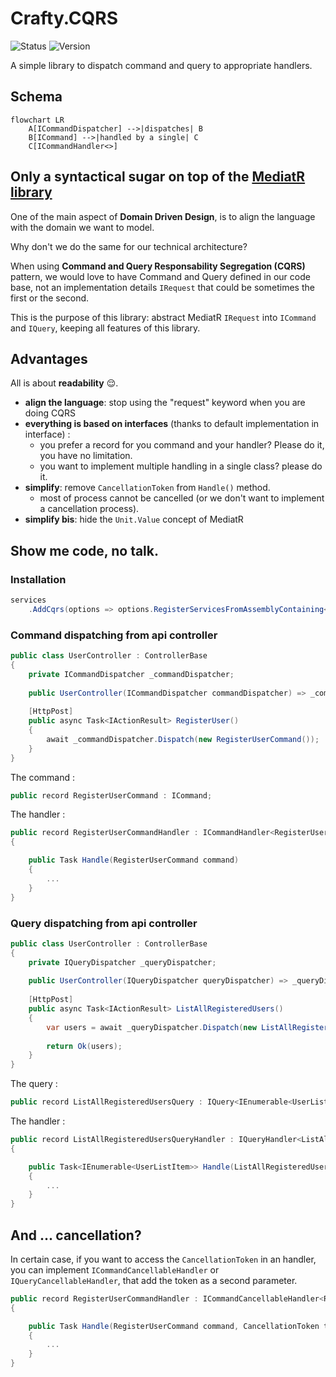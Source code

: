 # Crafty.CQRS

![Status](https://github.com/pierregillon/Crafty.CQRS/actions/workflows/dotnet.yml/badge.svg)
![Version](https://img.shields.io/badge/dynamic/xml?color=blue&label=version&prefix=v&query=//Project/PropertyGroup/Version/text()&url=https://raw.githubusercontent.com/pierregillon/Crafty.CQRS/main/src/Crafty.CQRS/Crafty.CQRS.csproj)

A simple library to dispatch command and query to appropriate handlers.

## Schema

```mermaid
flowchart LR
    A[ICommandDispatcher] -->|dispatches| B
    B[ICommand] -->|handled by a single| C
    C[ICommandHandler<>]
```

## Only a syntactical sugar on top of the [MediatR library](https://github.com/jbogard/MediatR)

One of the main aspect of **Domain Driven Design**, is to align the language with the domain we want to model.

Why don't we do the same for our technical architecture?

When using **Command and Query Responsability Segregation (CQRS)** pattern, we would love to have Command and Query
defined in our code base, not an implementation details `IRequest` that could be sometimes the first or the second.

This is the purpose of this library: abstract MediatR `IRequest` into `ICommand` and `IQuery`, keeping all features of this library.

## Advantages

All is about **readability** 😌.

- **align the language**: stop using the "request" keyword when you are doing CQRS
- **everything is based on interfaces** (thanks to default implementation in interface) : 
  - you prefer a record for you command and your handler? Please do it, you have no limitation.
  - you want to implement multiple handling in a single class? please do it. 
- **simplify**: remove `CancellationToken` from `Handle()` method.
  - most of process cannot be cancelled (or we don't want to implement a cancellation process).
- **simplify bis**: hide the `Unit.Value` concept of MediatR

## Show me code, no talk.

### Installation

```csharp
services
    .AddCqrs(options => options.RegisterServicesFromAssemblyContaining<XXX>())
```

### Command dispatching from api controller

```csharp
public class UserController : ControllerBase
{
    private ICommandDispatcher _commandDispatcher;
    
    public UserController(ICommandDispatcher commandDispatcher) => _commandDispatcher = commandDispatcher;
  
    [HttpPost]
    public async Task<IActionResult> RegisterUser()
    {
        await _commandDispatcher.Dispatch(new RegisterUserCommand());
    }
}
```

The command :
```csharp
public record RegisterUserCommand : ICommand;
```

The handler :
```csharp
public record RegisterUserCommandHandler : ICommandHandler<RegisterUserCommand>
{

    public Task Handle(RegisterUserCommand command)
    {
        ...
    }
}
```

### Query dispatching from api controller

```csharp
public class UserController : ControllerBase
{
    private IQueryDispatcher _queryDispatcher;
    
    public UserController(IQueryDispatcher queryDispatcher) => _queryDispatcher = queryDispatcher;
  
    [HttpPost]
    public async Task<IActionResult> ListAllRegisteredUsers()
    {
        var users = await _queryDispatcher.Dispatch(new ListAllRegisteredUsersQuery());
        
        return Ok(users);
    }
}
```

The query :
```csharp
public record ListAllRegisteredUsersQuery : IQuery<IEnumerable<UserListItem>>;
```

The handler :
```csharp
public record ListAllRegisteredUsersQueryHandler : IQueryHandler<ListAllRegisteredUsersQuery, IEnumerable<UserListItem>>
{

    public Task<IEnumerable<UserListItem>> Handle(ListAllRegisteredUsersQuery query)
    {
        ...
    }
}
```

## And ... cancellation?

In certain case, if you want to access the `CancellationToken` in an handler, 
you can implement `ICommandCancellableHandler` or `IQueryCancellableHandler`, that add the token as a second parameter.

```csharp
public record RegisterUserCommandHandler : ICommandCancellableHandler<RegisterUserCommand>
{

    public Task Handle(RegisterUserCommand command, CancellationToken token)
    {
        ...
    }
}
```
